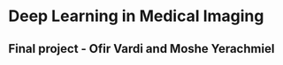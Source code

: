<h1>Deep Learning in Medical Imaging</h1>
<h2>Final project - Ofir Vardi and Moshe Yerachmiel</h2>


